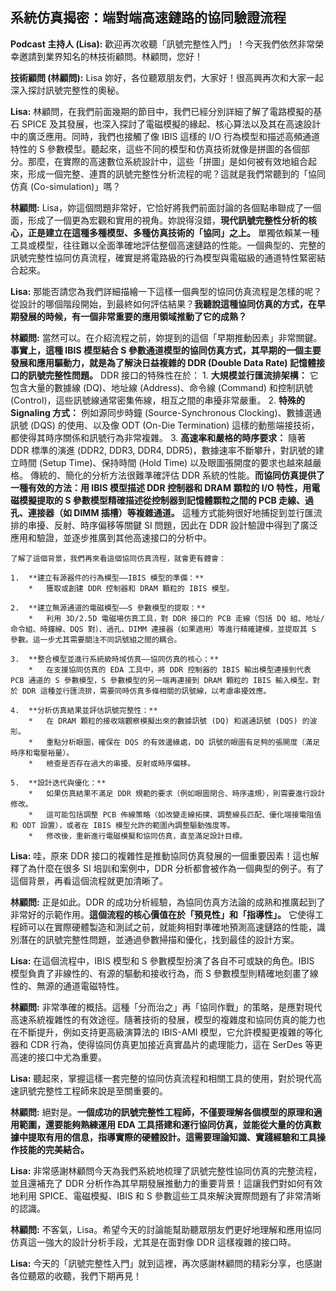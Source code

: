 系統仿真揭密：端對端高速鏈路的協同驗證流程
---

**Podcast 主持人 (Lisa):** 歡迎再次收聽「訊號完整性入門」！今天我們依然非常榮幸邀請到業界知名的林技術顧問。林顧問，您好！

**技術顧問 (林顧問):** Lisa 妳好，各位聽眾朋友們，大家好！很高興再次和大家一起深入探討訊號完整性的奧秘。

**Lisa:** 林顧問，在我們前面幾期的節目中，我們已經分別詳細了解了電路模擬的基石 SPICE 及其發展，也深入探討了電磁模擬的緣起、核心算法以及其在高速設計中的廣泛應用。同時，我們也接觸了像 IBIS 這樣的 I/O 行為模型和描述高頻通道特性的 S 參數模型。聽起來，這些不同的模型和仿真技術就像是拼圖的各個部分。那麼，在實際的高速數位系統設計中，這些「拼圖」是如何被有效地組合起來，形成一個完整、連貫的訊號完整性分析流程的呢？這就是我們常聽到的「協同仿真 (Co-simulation)」嗎？

**林顧問:** Lisa，妳這個問題非常好，它恰好將我們前面討論的各個點串聯成了一個面，形成了一個更為宏觀和實用的視角。妳說得沒錯，**現代訊號完整性分析的核心，正是建立在這種多種模型、多種仿真技術的「協同」之上。** 單獨依賴某一種工具或模型，往往難以全面準確地評估整個高速鏈路的性能。一個典型的、完整的訊號完整性協同仿真流程，確實是將電路級的行為模型與電磁級的通道特性緊密結合起來。

**Lisa:** 那能否請您為我們詳細描繪一下這樣一個典型的協同仿真流程是怎樣的呢？從設計的哪個階段開始，到最終如何評估結果？**我聽說這種協同仿真的方式，在早期發展的時候，有一個非常重要的應用領域推動了它的成熟？**

**林顧問:** 當然可以。在介紹流程之前，妳提到的這個「早期推動因素」非常關鍵。**事實上，這種 IBIS 模型結合 S 參數通道模型的協同仿真方式，其早期的一個主要發展和應用驅動力，就是為了解決日益複雜的 DDR (Double Data Rate) 記憶體接口的訊號完整性問題。**
    DDR 接口的特殊性在於：
    1.  **大規模並行匯流排架構：** 它包含大量的數據線 (DQ)、地址線 (Address)、命令線 (Command) 和控制訊號 (Control)，這些訊號線通常密集佈線，相互之間的串擾非常嚴重。
    2.  **特殊的 Signaling 方式：** 例如源同步時鐘 (Source-Synchronous Clocking)、數據選通訊號 (DQS) 的使用、以及像 ODT (On-Die Termination) 這樣的動態端接技術，都使得其時序關係和訊號行為非常複雜。
    3.  **高速率和嚴格的時序要求：** 隨著 DDR 標準的演進 (DDR2, DDR3, DDR4, DDR5)，數據速率不斷攀升，對訊號的建立時間 (Setup Time)、保持時間 (Hold Time) 以及眼圖張開度的要求也越來越嚴格。
    傳統的、簡化的分析方法很難準確評估 DDR 系統的性能。**而協同仿真提供了一種有效的方法：用 IBIS 模型描述 DDR 控制器和 DRAM 顆粒的 I/O 特性，用電磁模擬提取的 S 參數模型精確描述從控制器到記憶體顆粒之間的 PCB 走線、過孔、連接器（如 DIMM 插槽）等複雜通道。** 這種方式能夠很好地捕捉到並行匯流排的串擾、反射、時序偏移等關鍵 SI 問題，因此在 DDR 設計驗證中得到了廣泛應用和驗證，並逐步推廣到其他高速接口的分析中。

    了解了這個背景，我們再來看這個協同仿真流程，就會更有體會：

    1.  **建立有源器件的行為模型——IBIS 模型的準備：**
        *   獲取或創建 DDR 控制器和 DRAM 顆粒的 IBIS 模型。

    2.  **建立無源通道的電磁模型——S 參數模型的提取：**
        *   利用 3D/2.5D 電磁場仿真工具，對 DDR 接口的 PCB 走線（包括 DQ 組、地址/命令組、時鐘線、DQS 對）、過孔、DIMM 連接器（如果適用）等進行精確建模，並提取其 S 參數。這一步尤其需要關注不同訊號組之間的耦合。

    3.  **整合模型並進行系統級時域仿真——協同仿真的核心：**
        *   在支援協同仿真的 EDA 工具中，將 DDR 控制器的 IBIS 輸出模型連接到代表 PCB 通道的 S 參數模型，S 參數模型的另一端再連接到 DRAM 顆粒的 IBIS 輸入模型。對於 DDR 這種並行匯流排，需要同時仿真多條相關的訊號線，以考慮串擾效應。

    4.  **分析仿真結果並評估訊號完整性：**
        *   在 DRAM 顆粒的接收端觀察模擬出來的數據訊號 (DQ) 和選通訊號 (DQS) 的波形。
        *   重點分析眼圖，確保在 DQS 的有效邊緣處，DQ 訊號的眼圖有足夠的張開度（滿足時序和電壓裕量）。
        *   檢查是否存在過大的串擾、反射或時序偏移。

    5.  **設計迭代與優化：**
        *   如果仿真結果不滿足 DDR 規範的要求（例如眼圖閉合、時序違規），則需要進行設計修改。
        *   這可能包括調整 PCB 佈線策略（如改變走線拓撲、調整線長匹配、優化端接電阻值和 ODT 設置），或者在 IBIS 模型允許的範圍內調整驅動強度等。
        *   修改後，重新進行電磁模擬和協同仿真，直至滿足設計目標。

**Lisa:** 哇，原來 DDR 接口的複雜性是推動協同仿真發展的一個重要因素！這也解釋了為什麼在很多 SI 培訓和案例中，DDR 分析都會被作為一個典型的例子。有了這個背景，再看這個流程就更加清晰了。

**林顧問:** 正是如此。DDR 的成功分析經驗，為協同仿真方法論的成熟和推廣起到了非常好的示範作用。**這個流程的核心價值在於「預見性」和「指導性」。** 它使得工程師可以在實際硬體製造和測試之前，就能夠相對準確地預測高速鏈路的性能，識別潛在的訊號完整性問題，並通過參數掃描和優化，找到最佳的設計方案。

**Lisa:** 在這個流程中，IBIS 模型和 S 參數模型扮演了各自不可或缺的角色。IBIS 模型負責了非線性的、有源的驅動和接收行為，而 S 參數模型則精確地刻畫了線性的、無源的通道電磁特性。

**林顧問:** 非常準確的概括。這種「分而治之」再「協同作戰」的策略，是應對現代高速系統複雜性的有效途徑。隨著技術的發展，模型的複雜度和協同仿真的能力也在不斷提升，例如支持更高級演算法的 IBIS-AMI 模型，它允許模擬更複雜的等化器和 CDR 行為，使得協同仿真更加接近真實晶片的處理能力，這在 SerDes 等更高速的接口中尤為重要。

**Lisa:** 聽起來，掌握這樣一套完整的協同仿真流程和相關工具的使用，對於現代高速訊號完整性工程師來說是至關重要的。

**林顧問:** 絕對是。**一個成功的訊號完整性工程師，不僅要理解各個模型的原理和適用範圍，還要能夠熟練運用 EDA 工具搭建和運行協同仿真，並能從大量的仿真數據中提取有用的信息，指導實際的硬體設計。這需要理論知識、實踐經驗和工具操作技能的完美結合。**

**Lisa:** 非常感謝林顧問今天為我們系統地梳理了訊號完整性協同仿真的完整流程，並且還補充了 DDR 分析作為其早期發展推動力的重要背景！這讓我們對如何有效地利用 SPICE、電磁模擬、IBIS 和 S 參數這些工具來解決實際問題有了非常清晰的認識。

**林顧問:** 不客氣，Lisa。希望今天的討論能幫助聽眾朋友們更好地理解和應用協同仿真這一強大的設計分析手段，尤其是在面對像 DDR 這樣複雜的接口時。

**Lisa:** 今天的「訊號完整性入門」就到這裡，再次感謝林顧問的精彩分享，也感謝各位聽眾的收聽，我們下期再見！
